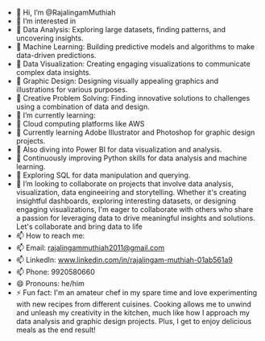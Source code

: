 - 👋 Hi, I’m @RajalingamMuthiah
- 👀 I’m interested in
- 👀 Data Analysis: Exploring large datasets, finding patterns, and uncovering insights.
- 👀 Machine Learning: Building predictive models and algorithms to make data-driven predictions.
- 👀 Data Visualization: Creating engaging visualizations to communicate complex data insights.
- 👀 Graphic Design: Designing visually appealing graphics and illustrations for various purposes.
- 👀 Creative Problem Solving: Finding innovative solutions to challenges using a combination of data and design.
- 🌱 I’m currently learning:
- 🌱 Cloud computing platforms like AWS
- 🌱 Currently learning Adobe Illustrator and Photoshop for graphic design projects.
- 🌱 Also diving into Power BI for data visualization and analysis.
- 🌱 Continuously improving Python skills for data analysis and machine learning.
- 🌱 Exploring SQL for data manipulation and querying.
- 💞️ I’m looking to collaborate on projects that involve data analysis, visualization, data engineeiring and storytelling. Whether it's creating insightful dashboards, exploring interesting datasets, or designing engaging visualizations, I'm eager to collaborate with others who share a passion for leveraging data to drive meaningful insights and solutions. Let's collaborate and bring data to life
- 📫 How to reach me:
- 📫 Email: rajalingammuthiah2011@gmail.com
- 📫 LinkedIn: www.linkedin.com/in/rajalingam-muthiah-01ab561a9
- 📫 Phone: 9920580660
- 😄 Pronouns: he/him
- ⚡ Fun fact: I'm an amateur chef in my spare time and love experimenting with new recipes from different cuisines. Cooking allows me to unwind and unleash my creativity in the kitchen, much like how I approach my data analysis and graphic design projects. Plus, I get to enjoy delicious meals as the end result!

<!---
RajalingamMuthiah/RajalingamMuthiah is a ✨ special ✨ repository because its `README.md` (this file) appears on your GitHub profile.
You can click the Preview link to take a look at your changes.
--->
